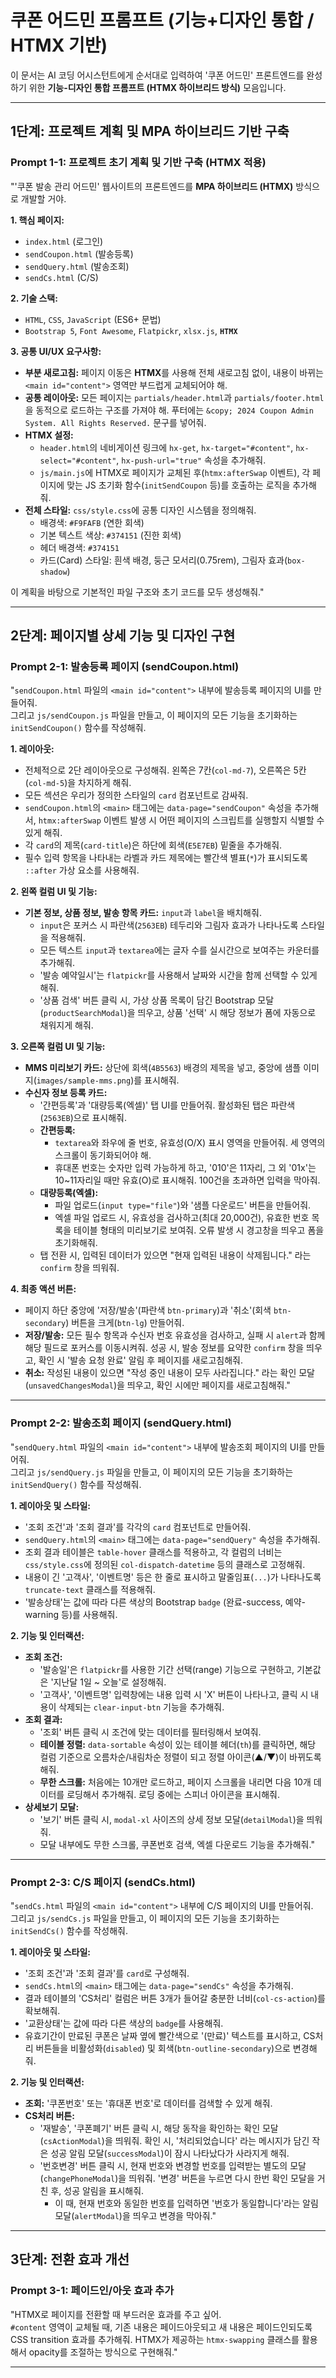 # 쿠폰 어드민 프롬프트 (기능+디자인 통합 / HTMX 기반)

이 문서는 AI 코딩 어시스턴트에게 순서대로 입력하여 '쿠폰 어드민' 프론트엔드를 완성하기 위한 **기능-디자인 통합 프롬프트 (HTMX 하이브리드 방식)** 모음입니다.

---

## 1단계: 프로젝트 계획 및 MPA 하이브리드 기반 구축

### Prompt 1-1: 프로젝트 초기 계획 및 기반 구축 (HTMX 적용)

"'쿠폰 발송 관리 어드민' 웹사이트의 프론트엔드를 **MPA 하이브리드 (HTMX)** 방식으로 개발할 거야.

**1. 핵심 페이지:**
   - `index.html` (로그인)
   - `sendCoupon.html` (발송등록)
   - `sendQuery.html` (발송조회)
   - `sendCs.html` (C/S)

**2. 기술 스택:**
   - `HTML`, `CSS`, `JavaScript` (ES6+ 문법)
   - `Bootstrap 5`, `Font Awesome`, `Flatpickr`, `xlsx.js`, **`HTMX`**

**3. 공통 UI/UX 요구사항:**
   - **부분 새로고침:** 페이지 이동은 **HTMX**를 사용해 전체 새로고침 없이, 내용이 바뀌는 `<main id="content">` 영역만 부드럽게 교체되어야 해.
   - **공통 레이아웃:** 모든 페이지는 `partials/header.html`과 `partials/footer.html`을 동적으로 로드하는 구조를 가져야 해. 푸터에는 `&copy; 2024 Coupon Admin System. All Rights Reserved.` 문구를 넣어줘.
   - **HTMX 설정:**
     - `header.html`의 네비게이션 링크에 `hx-get`, `hx-target="#content"`, `hx-select="#content"`, `hx-push-url="true"` 속성을 추가해줘.
     - `js/main.js`에 HTMX로 페이지가 교체된 후(`htmx:afterSwap` 이벤트), 각 페이지에 맞는 JS 초기화 함수(`initSendCoupon` 등)를 호출하는 로직을 추가해줘.
   - **전체 스타일:** `css/style.css`에 공통 디자인 시스템을 정의해줘.
     - 배경색: `#F9FAFB` (연한 회색)
     - 기본 텍스트 색상: `#374151` (진한 회색)
     - 헤더 배경색: `#374151`
     - 카드(Card) 스타일: 흰색 배경, 둥근 모서리(0.75rem), 그림자 효과(`box-shadow`)

이 계획을 바탕으로 기본적인 파일 구조와 초기 코드를 모두 생성해줘."

---

## 2단계: 페이지별 상세 기능 및 디자인 구현

### Prompt 2-1: 발송등록 페이지 (sendCoupon.html)

"`sendCoupon.html` 파일의 `<main id="content">` 내부에 발송등록 페이지의 UI를 만들어줘.  
그리고 `js/sendCoupon.js` 파일을 만들고, 이 페이지의 모든 기능을 초기화하는 `initSendCoupon()` 함수를 작성해줘.

**1. 레이아웃:**
   - 전체적으로 2단 레이아웃으로 구성해줘. 왼쪽은 7칸(`col-md-7`), 오른쪽은 5칸(`col-md-5`)을 차지하게 해줘.
   - 모든 섹션은 우리가 정의한 스타일의 `card` 컴포넌트로 감싸줘.
   - `sendCoupon.html`의 `<main>` 태그에는 `data-page="sendCoupon"` 속성을 추가해서, `htmx:afterSwap` 이벤트 발생 시 어떤 페이지의 스크립트를 실행할지 식별할 수 있게 해줘.
   - 각 `card`의 제목(`card-title`)은 하단에 회색(`E5E7EB`) 밑줄을 추가해줘.
   - 필수 입력 항목을 나타내는 라벨과 카드 제목에는 빨간색 별표(`*`)가 표시되도록 `::after` 가상 요소를 사용해줘.

**2. 왼쪽 컬럼 UI 및 기능:**
   - **기본 정보, 상품 정보, 발송 항목 카드:** `input`과 `label`을 배치해줘.
     - `input`은 포커스 시 파란색(`2563EB`) 테두리와 그림자 효과가 나타나도록 스타일을 적용해줘.
     - 모든 텍스트 `input`과 `textarea`에는 글자 수를 실시간으로 보여주는 카운터를 추가해줘.
     - '발송 예약일시'는 `flatpickr`를 사용해서 날짜와 시간을 함께 선택할 수 있게 해줘.
     - '상품 검색' 버튼 클릭 시, 가상 상품 목록이 담긴 Bootstrap 모달(`productSearchModal`)을 띄우고, 상품 '선택' 시 해당 정보가 폼에 자동으로 채워지게 해줘.

**3. 오른쪽 컬럼 UI 및 기능:**
   - **MMS 미리보기 카드:** 상단에 회색(`4B5563`) 배경의 제목을 넣고, 중앙에 샘플 이미지(`images/sample-mms.png`)를 표시해줘.
   - **수신자 정보 등록 카드:**
     - '간편등록'과 '대량등록(엑셀)' 탭 UI를 만들어줘. 활성화된 탭은 파란색(`2563EB`)으로 표시해줘.
     - **간편등록:**
       - `textarea`와 좌우에 줄 번호, 유효성(O/X) 표시 영역을 만들어줘. 세 영역의 스크롤이 동기화되어야 해.
       - 휴대폰 번호는 숫자만 입력 가능하게 하고, '010'은 11자리, 그 외 '01x'는 10~11자리일 때만 유효(O)로 표시해줘. 100건을 초과하면 입력을 막아줘.
     - **대량등록(엑셀):**
       - 파일 업로드(`input type="file"`)와 '샘플 다운로드' 버튼을 만들어줘.
       - 엑셀 파일 업로드 시, 유효성을 검사하고(최대 20,000건), 유효한 번호 목록을 테이블 형태의 미리보기로 보여줘. 오류 발생 시 경고창을 띄우고 폼을 초기화해줘.
     - 탭 전환 시, 입력된 데이터가 있으면 "현재 입력된 내용이 삭제됩니다." 라는 `confirm` 창을 띄워줘.

**4. 최종 액션 버튼:**
   - 페이지 하단 중앙에 '저장/발송'(파란색 `btn-primary`)과 '취소'(회색 `btn-secondary`) 버튼을 크게(`btn-lg`) 만들어줘.
   - **저장/발송:** 모든 필수 항목과 수신자 번호 유효성을 검사하고, 실패 시 `alert`과 함께 해당 필드로 포커스를 이동시켜줘. 성공 시, 발송 정보를 요약한 `confirm` 창을 띄우고, 확인 시 '발송 요청 완료' 알림 후 페이지를 새로고침해줘.
   - **취소:** 작성된 내용이 있으면 "작성 중인 내용이 모두 사라집니다." 라는 확인 모달(`unsavedChangesModal`)을 띄우고, 확인 시에만 페이지를 새로고침해줘."

---

### Prompt 2-2: 발송조회 페이지 (sendQuery.html)

"`sendQuery.html` 파일의 `<main id="content">` 내부에 발송조회 페이지의 UI를 만들어줘.  
그리고 `js/sendQuery.js` 파일을 만들고, 이 페이지의 모든 기능을 초기화하는 `initSendQuery()` 함수를 작성해줘.

**1. 레이아웃 및 스타일:**
   - '조회 조건'과 '조회 결과'를 각각의 `card` 컴포넌트로 만들어줘.
   - `sendQuery.html`의 `<main>` 태그에는 `data-page="sendQuery"` 속성을 추가해줘.
   - 조회 결과 테이블은 `table-hover` 클래스를 적용하고, 각 컬럼의 너비는 `css/style.css`에 정의된 `col-dispatch-datetime` 등의 클래스로 고정해줘.
   - 내용이 긴 '고객사', '이벤트명' 등은 한 줄로 표시하고 말줄임표(`...`)가 나타나도록 `truncate-text` 클래스를 적용해줘.
   - '발송상태'는 값에 따라 다른 색상의 Bootstrap `badge` (완료-success, 예약-warning 등)를 사용해줘.

**2. 기능 및 인터랙션:**
   - **조회 조건:**
     - '발송일'은 `flatpickr`를 사용한 기간 선택(range) 기능으로 구현하고, 기본값은 '지난달 1일 ~ 오늘'로 설정해줘.
     - '고객사', '이벤트명' 입력창에는 내용 입력 시 'X' 버튼이 나타나고, 클릭 시 내용이 삭제되는 `clear-input-btn` 기능을 추가해줘.
   - **조회 결과:**
     - '조회' 버튼 클릭 시 조건에 맞는 데이터를 필터링해서 보여줘.
     - **테이블 정렬:** `data-sortable` 속성이 있는 테이블 헤더(`th`)를 클릭하면, 해당 컬럼 기준으로 오름차순/내림차순 정렬이 되고 정렬 아이콘(▲/▼)이 바뀌도록 해줘.
     - **무한 스크롤:** 처음에는 10개만 로드하고, 페이지 스크롤을 내리면 다음 10개 데이터를 로딩해서 추가해줘. 로딩 중에는 스피너 아이콘을 표시해줘.
   - **상세보기 모달:**
     - '보기' 버튼 클릭 시, `modal-xl` 사이즈의 상세 정보 모달(`detailModal`)을 띄워줘.
     - 모달 내부에도 무한 스크롤, 쿠폰번호 검색, 엑셀 다운로드 기능을 추가해줘."

---

### Prompt 2-3: C/S 페이지 (sendCs.html)

"`sendCs.html` 파일의 `<main id="content">` 내부에 C/S 페이지의 UI를 만들어줘.  
그리고 `js/sendCs.js` 파일을 만들고, 이 페이지의 모든 기능을 초기화하는 `initSendCs()` 함수를 작성해줘.

**1. 레이아웃 및 스타일:**
   - '조회 조건'과 '조회 결과'를 `card`로 구성해줘.
   - `sendCs.html`의 `<main>` 태그에는 `data-page="sendCs"` 속성을 추가해줘.
   - 결과 테이블의 'CS처리' 컬럼은 버튼 3개가 들어갈 충분한 너비(`col-cs-action`)를 확보해줘.
   - '교환상태'는 값에 따라 다른 색상의 `badge`를 사용해줘.
   - 유효기간이 만료된 쿠폰은 날짜 옆에 빨간색으로 '(만료)' 텍스트를 표시하고, CS처리 버튼들을 비활성화(`disabled`) 및 회색(`btn-outline-secondary`)으로 변경해줘.

**2. 기능 및 인터랙션:**
   - **조회:** '쿠폰번호' 또는 '휴대폰 번호'로 데이터를 검색할 수 있게 해줘.
   - **CS처리 버튼:**
     - '재발송', '쿠폰폐기' 버튼 클릭 시, 해당 동작을 확인하는 확인 모달(`csActionModal`)을 띄워줘. 확인 시, '처리되었습니다' 라는 메시지가 담긴 작은 성공 알림 모달(`successModal`)이 잠시 나타났다가 사라지게 해줘.
     - '번호변경' 버튼 클릭 시, 현재 번호와 변경할 번호를 입력받는 별도의 모달(`changePhoneModal`)을 띄워줘. '변경' 버튼을 누르면 다시 한번 확인 모달을 거친 후, 성공 알림을 표시해줘.
       - 이 때, 현재 번호와 동일한 번호를 입력하면 '번호가 동일합니다'라는 알림 모달(`alertModal`)을 띄우고 변경을 막아줘."

---

## 3단계: 전환 효과 개선

### Prompt 3-1: 페이드인/아웃 효과 추가

"HTMX로 페이지를 전환할 때 부드러운 효과를 주고 싶어.  
`#content` 영역이 교체될 때, 기존 내용은 페이드아웃되고 새 내용은 페이드인되도록 CSS transition 효과를 추가해줘. HTMX가 제공하는 `htmx-swapping` 클래스를 활용해서 opacity를 조절하는 방식으로 구현해줘."

---